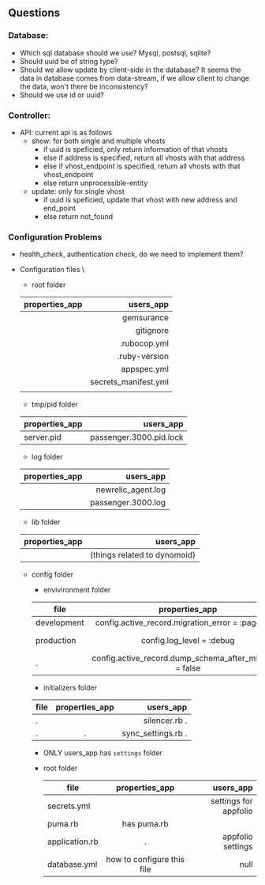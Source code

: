 ## Questions

### Database:
- Which sql database should we use? Mysql, postsql, sqlite?
- Should uuid be of string type?
- Should we allow update by client-side in the database? It seems the data in database comes from data-stream, if we allow client
to change the data, won't there be inconsistency?
- Should we use id or uuid?

### Controller:
- API: current api is as follows
  - show: for both single and multiple vhosts
    - if uuid is speficied, only return information of that vhosts
    - else if address is specified, return all vhosts with that address
    - else if vhost_endpoint is specified, return all vhosts with that vhost_endpoint
    - else return unprocessible-entity 
  - update: only for single vhost
    - if uuid is speficied, update that vhost with new address and end_point
    - else return not_found
   
### Configuration Problems
- health_check, authentication check, do we need to implement them?
- Configuration files \
  - root folder 
  
  |properties_app | users_app           | 
  |---------------|--------------------:|
  |               |gemsurance           |
  |               |gitignore            |
  |               | .rubocop.yml        |
  |               | .ruby-version       |
  |               | appspec.yml         |
  |               | secrets_manifest.yml|
  |               |                     |

  - tmp/pid folder
  
  |properties_app | users_app           | 
  |---------------|--------------------:|
  | server.pid    |passenger.3000.pid.lock|
  
  - log folder 
  
  |properties_app | users_app           | 
  |---------------|--------------------:|
  |               |newrelic_agent.log   |
  |               |passenger.3000.log   |
  
  - lib folder
  
  |properties_app | users_app           | 
  |---------------|--------------------:|
  |               |(things related to dynomoid)|
  
  
  - config folder
    - envivironment folder
    
     |file |properties_app | users_app           | 
     |---  |:-------------:|--------------------:|
     |development|config.active_record.migration_error = :page_load|   |
     |production|config.log_level = :debug|config.log_level = :info|
     | .   |config.active_record.dump_schema_after_migration = false|  |
  
    - initializers folder
    
     |file |properties_app | users_app           | 
     |---  |:-------------:|--------------------:|
     | .   |               | silencer.rb .       |
     | .   | .             | sync_settings.rb .  |
   
    - ONLY users_app has `settings` folder
      
    - root folder
    
      |file |properties_app | users_app           | 
      |---  |:-------------:|--------------------:|
      |secrets.yml|         | settings for appfolio|
      | puma.rb | has puma.rb   |                 |
      |application.rb| .    |   appfolio settings | 
      |database.yml| how to configure this file | null|
      
